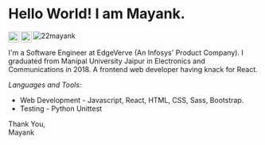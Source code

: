 # Hello World! I am Mayank. 
<div>
<a href="https://www.linkedin.com/in/mayank-agarwal-778493131/">
  <img align="left" alt="Mayank Agarwal - LinkedIn" width="22px" src="https://cdn.jsdelivr.net/npm/simple-icons@v3/icons/linkedin.svg"/>
</a>
<a href="mailto:ags.mayank022@gmail.com">
  <img align="left" alt="Mayank Agarwal - Mail" width="22px" src="https://img.icons8.com/ios-glyphs/30/000000/new-post.png"/>
</a>

<img align="left" src="https://komarev.com/ghpvc/?username=22mayank" alt="22mayank"/>
</div>
<br />
<br />
I'm a Software Engineer at EdgeVerve (An Infosys' Product Company). I graduated from Manipal University Jaipur in Electronics and Communications in 2018. A frontend web developer having knack for React.

*Languages and Tools:*

- Web Development - Javascript, React, HTML, CSS, Sass, Bootstrap.
- Testing - Python Unittest

Thank You,<br />
Mayank<br />

